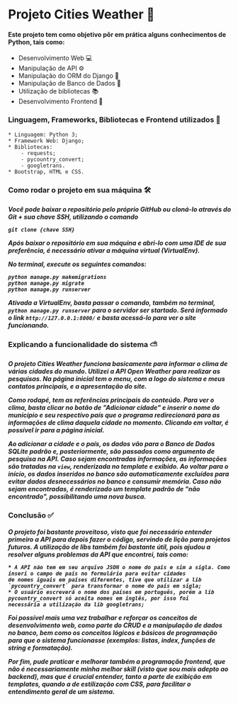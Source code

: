 # Projeto Cities Weather 🚀

<h4>Este projeto tem como objetivo pôr em prática alguns conhecimentos de Python, tais como:</h3>

* Desenvolvimento Web 💻
* Manipulação de API ⚙
* Manipulação do ORM do Django 🐍
* Manipulação de Banco de Dados 🏢
* Utilização de bibliotecas 📚
* Desenvolvimento Frontend 🎨


<h3>Linguagem, Frameworks, Bibliotecas e Frontend utilizados 💼</h3>

```
* Linguagem: Python 3;
* Framework Web: Django;
* Bibliotecas:
    - requests;
    - pycountry_convert;
    - googletrans.
* Bootstrap, HTML e CSS.

````


<h3>Como rodar o projeto em sua máquina 🛠</h3> 

<h5>
Você pode baixar o repositório pelo próprio GitHub ou cloná-lo através do Git + sua chave SSH, utilizando o comando
 
`git clone {chave SSH}` 
    
Após baixar o repositório em sua máquina e abri-lo com uma IDE de sua preferência, é necessário ativar 
a máquina virtual (VirtualEnv). 
<p>No terminal, execute os seguintes comandos: </p> 

    python manage.py makemigrations
    python manage.py migrate
    python manage.py runserver
    
Ativada a VirtualEnv, basta passar o comando, também no terminal, `python manage.py runserver` para o servidor ser startado. Será informado o link 
`http://127.0.0.1:8000/` e basta acessá-lo para ver o site funcionando.
</h5>

<h3>Explicando a funcionalidade do sistema ⛅</h3>

<h5>
<p>O projeto Cities Weather funciona basicamente para informar o clima de várias cidades do mundo. Utilizei a API Open 
Weather para realizar as pesquisas. Na página inicial tem o menu, com a logo do sistema e meus contatos principais, 
e a apresentação do site.</p> 
<p>Como rodapé, tem as referências principais do conteúdo.
Para ver o clima, basta clicar no botão de "Adicionar cidade" e inserir o nome do município e seu respectivo país
que o programa redirecionará para as informações de clima daquela cidade no momento.
Clicando em voltar, é possível ir para a página inicial.</p>

Ao adicionar a cidade e o país, os dados vão para o Banco de Dados SQLite padrão e, posteriormente, são passados como
argumento de pesquisa na API. Caso sejam encontradas informações, as informações são tratadas na ```view```,
renderizada no template e exibido. Ao voltar para o início, os dados inseridos no banco são automaticamente excluídos
para evitar dados desnecessários no banco e consumir memória. Caso não sejam encontradas, é renderizado um
template padrão de "não encontrado", possibilitando uma nova busca.

</h5>

<h3>Conclusão ✅</h3>
<h5>
<p>O projeto foi bastante proveitoso, visto que foi necessário entender primeiro a API para depois fazer o código, 
servindo de lição para projetos futuros. A utilização de libs também foi bastante útil, pois ajudou a resolver alguns
problemas da API que encontrei, tais como: </p>
    
    * A API não tem em seu arquivo JSON o nome do país e sim a sigla. Como inseri o campo de país no formulário para evitar cidades 
    de nomes iguais em países diferentes, tive que utilizar a lib `pycountry_convert` para transformar o nome do país em sigla;
    * O usuário escreverá o nome dos países em português, porém a lib pycountry_convert só aceita nomes em inglês, por isso foi
    necessária a utilização da lib googletrans;
   
<p>Foi possível mais uma vez trabalhar e reforçar os conceitos de desenvolvimento web, como parte do CRUD e a manipulação de dados 
no banco, bem como os conceitos lógicos e básicos de programação para que o sistema funcionasse (exemplos: listas, index,
funções de string e formatação).</p>
<p>Por fim, pude praticar e melhorar também a programação frontend, que não é necessariamente minha melhor skill (visto
que sou mais adepto ao backend), mas que é crucial entender, tanto a parte de exibição em templates, quando a de
estilização com CSS, para facilitar o entendimento geral de um sistema.</p>
</h5>

